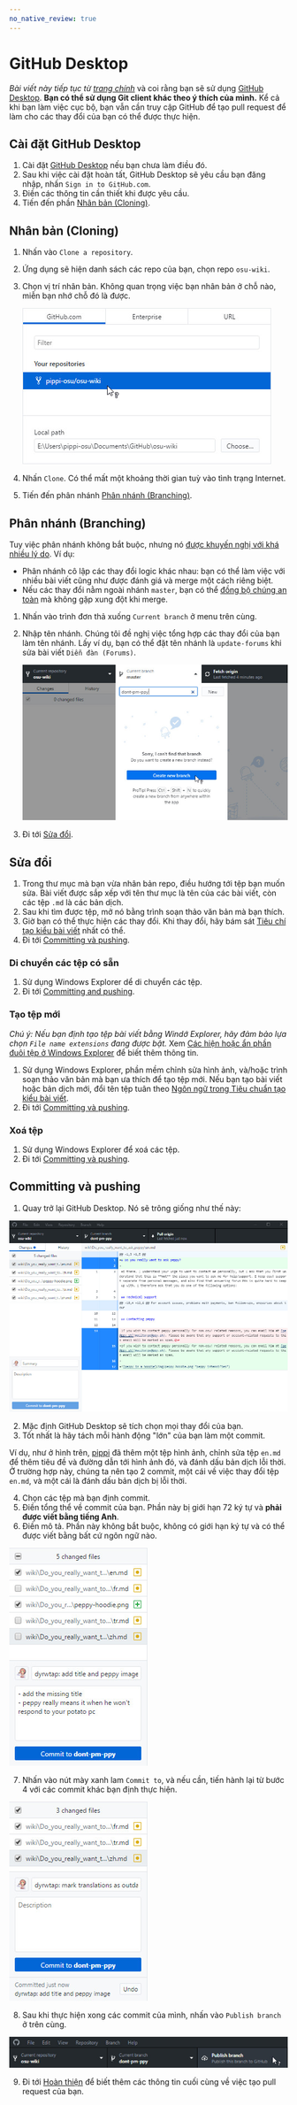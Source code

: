```yaml
---
no_native_review: true
---
```


# GitHub Desktop

*Bài viết này tiếp tục từ [trang chính](/wiki/osu!_wiki/Contribution_guide)* và coi rằng bạn sẽ sử dụng [GitHub Desktop](https://desktop.github.com). **Bạn có thể sử dụng Git client khác theo ý thích của mình.** Kể cả khi bạn làm việc cục bộ, bạn vẫn cần truy cập GitHub để tạo pull request để làm cho các thay đổi của bạn có thể được thực hiện.

## Cài đặt GitHub Desktop

1. Cài đặt [GitHub Desktop](https://desktop.github.com) nếu bạn chưa làm điều đó.
2. Sau khi việc cài đặt hoàn tất, GitHub Desktop sẽ yêu cầu bạn đăng nhập, nhấn `Sign in to GitHub.com`.
3. Điền các thông tin cần thiết khi được yêu cầu.
4. Tiến đến phần [Nhân bản (Cloning)](#nhân-bản-cloning).

## Nhân bản (Cloning)

1. Nhấn vào `Clone a repository`.

2. Ứng dụng sẽ hiện danh sách các repo của bạn, chọn repo `osu-wiki`.

3. Chọn vị trí nhân bản. Không quan trọng việc bạn nhân bản ở chỗ nào, miễn bạn nhớ chỗ đó là được.

   ![](img/github-desktop-select-repo.jpg)

4. Nhấn `Clone`. Có thể mất một khoảng thời gian tuỳ vào tình trạng Internet.

5. Tiến đến phân nhánh [Phân nhánh (Branching)](#phân-nhánh-branching).

## Phân nhánh (Branching)

Tuy việc phân nhánh không bắt buộc, nhưng nó [được khuyến nghị với khá nhiều lý do](https://www.atlassian.com/git/tutorials/comparing-workflows/forking-workflow). Ví dụ:

- Phân nhánh cô lập các thay đổi logic khác nhau: bạn có thể làm việc với nhiều bài viết cũng như được đánh giá và merge một cách riêng biệt.
- Nếu các thay đổi nằm ngoài nhánh `master`, bạn có thể [đồng bộ chúng an toàn](/wiki/osu!_wiki/Contribution_guide/Best_practices#syncing-the-fork) mà không gặp xung đột khi merge.

1. Nhấn vào trình đơn thả xuống `Current branch` ở menu trên cùng.

2. Nhập tên nhánh. Chúng tôi đề nghị việc tổng hợp các thay đổi của bạn làm tên nhánh. Lấy ví dụ, bạn có thể đặt tên nhánh là `update-forums` khi sửa bài viết `Diễn đàn (Forums)`.

   ![](img/github-desktop-branch.jpg)

3. Đi tới [Sửa đổi](#sửa-đổi).

## Sửa đổi

1. Trong thư mục mà bạn vừa nhân bản repo, điều hướng tới tệp bạn muốn sửa. Bài viết được sắp xếp với tên thư mục là tên của các bài viết, còn các tệp `.md` là các bản dịch.
2. Sau khi tìm được tệp, mở nó bằng trình soạn thảo văn bản mà bạn thích.
3. Giờ bạn có thể thực hiện các thay đổi. Khi thay đổi, hãy bám sát [Tiêu chí tạo kiểu bài viết](/wiki/Article_styling_criteria) nhất có thể.
4. Đi tới [Committing và pushing](#committing-và-pushing).

### Di chuyển các tệp có sẵn

1. Sử dụng Windows Explorer dể di chuyển các tệp.
2. Đi tới [Committing and pushing](#committing-và-pushing).

### Tạo tệp mới

*Chú ý: Nếu bạn định tạo tệp bài viết bằng Windớ Explorer, hãy đảm bảo lựa chọn `File name extensions` đang được bật.* Xem [Các hiện hoặc ẩn phần đuôi tệp ở Windows Explorer](https://blogchiasekienthuc.com/thu-thuat-may-tinh/hien-thi-duoi-mo-rong-cua-cac-file-tren-windows.html) để biết thêm thông tin.

1. Sử dụng Windows Explorer, phần mềm chỉnh sửa hình ảnh, và/hoặc trình soạn thảo văn bản mà bạn ưa thích để tạo tệp mới. Nếu bạn tạo bài viết hoặc bản dịch mới, đổi tên tệp tuân theo [Ngôn ngữ trong Tiêu chuẩn tạo kiểu bài viết](/wiki/Article_styling_criteria/Formatting#ngôn-ngữ).
2. Đi tới [Committing và pushing](#committing-và-pushing).

### Xoá tệp

1. Sử dụng Windows Explorer để xoá các tệp.
2. Đi tới [Committing và pushing](#committing-và-pushing).

## Committing và pushing

1. Quay trở lại GitHub Desktop. Nó sẽ trông giống như thế này:

  ![](img/github-desktop-changes.jpg "Tiến độ của bạn có thể khác.")

2. Mặc định GitHub Desktop sẽ tích chọn mọi thay đổi của bạn.
3. Tốt nhất là hãy tách mỗi hành động "lớn" của bạn làm một commit.

Ví dụ, như ở hình trên, [pippi](/wiki/Mascots#-pippi) đã thêm một tệp hình ảnh, chỉnh sửa tệp `en.md` để thêm tiêu đề và đường dẫn tới hình ảnh đó, và đánh dấu bản dịch lỗi thời. Ở trường hợp này, chúng ta nên tạo 2 commit, một cái về việc thay đổi tệp `en.md`, và một cái là đánh dấu bản dịch bị lỗi thời.

4. Chọn các tệp mà bạn định commit.
5. Điền tổng thể về commit của bạn. Phần này bị giới hạn 72 ký tự và **phải được viết bằng tiếng Anh**.
6. Điền mô tả. Phần này không bắt buộc, không có giới hạn ký tự và có thể được viết bằng bất cứ ngôn ngữ nào.

  ![](img/github-desktop-first-commit.jpg "Commit đầu tiên")

7. Nhấn vào nút mày xanh lam `Commit to`, và nếu cần, tiến hành lại từ bước 4 với các commit khác bạn định thực hiện.

  ![](img/github-desktop-second-commit.jpg "Commit thứ hai")

8. Sau khi thực hiện xong các commit của mình, nhấn vào `Publish branch` ở trên cùng.

  ![](img/github-desktop-push.jpg)

9. Đi tới [Hoàn thiện](/wiki/osu!_wiki/Contribution_guide#hoàn-thiện) để biết thêm các thông tin cuối cùng về việc tạo pull request của bạn.
